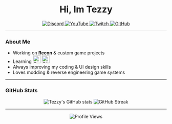 <h1 align="center">Hi, Im Tezzy</h1>

<p align="center">
  <!-- Discord Profile Card -->
  <a href="https://discord.com/users/732275651385753753">
  <img src="https://img.shields.io/badge/Discord-7289DA?style=for-the-badge&logo=discord&logoColor=white" alt="Discord" />
</a>

  <!-- YouTube -->
  <a href="https://www.youtube.com/@TezzyFRAGZ">
    <img src="https://img.shields.io/badge/-YouTube-FF0000?style=for-the-badge&logo=youtube&logoColor=white" alt="YouTube" />
  </a>

  <!-- Twitch -->
  <a href="https://www.twitch.tv/itstezzybtw">
    <img src="https://img.shields.io/badge/-Twitch-9146FF?style=for-the-badge&logo=twitch&logoColor=white" alt="Twitch" />
  </a>

  <!-- GitHub -->
  <a href="https://github.com/tezzyBTW">
    <img src="https://img.shields.io/badge/-GitHub-181717?style=for-the-badge&logo=github&logoColor=white" alt="GitHub" />
  </a>
</p>

---

### About Me
- Working on **Recon** & custom game projects  
- Learning 
  <img src="https://img.shields.io/badge/-C++-00599C?style=for-the-badge&logo=c%2B%2B&logoColor=white" alt="C++ Logo" height="24" /> 
  <img src="https://img.shields.io/badge/-C%23-239120?style=for-the-badge&logo=c-sharp&logoColor=white" alt="C# Logo" height="24" />  
- Always improving my coding & UI design skills  
- Loves modding & reverse engineering game systems  

---

### GitHub Stats
<p align="center">
  <img src="https://github-readme-stats.vercel.app/api?username=tezzyBTW&show_icons=true&theme=tokyonight&hide_border=true" alt="Tezzy's GitHub stats" />
  <img src="https://github-readme-streak-stats.herokuapp.com/?user=tezzyBTW&theme=tokyonight&hide_border=true" alt="GitHub Streak" />
</p>

---

<p align="center">
  <!-- Profile Views -->
  <img src="https://komarev.com/ghpvc/?username=tezzyBTW&label=Profile%20Views&color=blueviolet&style=for-the-badge" alt="Profile Views" />
</p>
